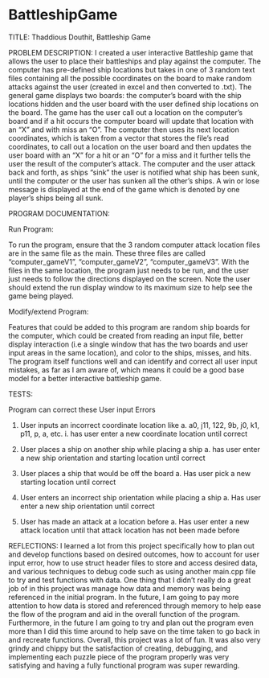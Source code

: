 # BattleshipGame
TITLE: 
Thaddious Douthit, Battleship Game

PROBLEM DESCRIPTION: 
I created a user interactive Battleship game that allows the user to place their battleships and play against the computer. The computer 
has pre-defined ship locations but takes in one of 3 random text files containing all the possible coordinates on the board to make random 
attacks against the user (created in excel and then converted to .txt). The general game displays two boards: the computer’s board with 
the ship locations hidden and the user board with the user defined ship locations on the board. The game has the user call out a location 
on the computer’s board and if a hit occurs the computer board will update that location with an “X” and with miss an “O”. The computer then uses its next location coordinates, which is taken from a vector that stores the file’s read coordinates, to call out a location on the user board and then updates the user board with an “X” for a hit or an “O” for a miss and it further tells the user the result of the computer’s attack. The computer and the user attack back and forth, as ships “sink” the user is 
notified what ship has been sunk, until the computer or the user has sunken all the other’s ships. A win or lose message is displayed at 
the end of the game which is denoted by one player’s ships being all sunk.

PROGRAM DOCUMENTATION: 

Run Program:

To run the program, ensure that the 3 random computer attack location files are in the same file as the main. These three files are 
called “computer_gameV1”, “computer_gameV2”, “computer_gameV3”. With the files in the same location, the program just needs to be run, 
and the user just needs to follow the directions displayed on the screen. Note the user should extend the run display window to its 
maximum size to help see the game being played.

Modify/extend Program:

Features that could be added to this program are random ship boards for the computer, which could be created from reading an input 
file, better display interaction (i.e a single window that has the two boards and user input areas in the same location), and color to 
the ships, misses, and hits. The program itself functions well and can identify and correct all user input mistakes, as far as I am aware 
of, which means it could be a good base model for a better interactive battleship game.

TESTS: 

Program can correct these User input Errors
1)	User inputs an incorrect coordinate location like
a.	a0, j11, 122, 9b, j0, k1, p11, p, a, etc.
i.	has user enter a new coordinate location until correct

2)	User places a ship on another ship while placing a ship
a.	has user enter a new ship orientation and starting location until correct

3)	User places a ship that would be off the board
a.	Has user pick a new starting location until correct

4)	User enters an incorrect ship orientation while placing a ship 
a.	Has user enter a new ship orientation until correct

5)	User has made an attack at a location before
a.	Has user enter a new attack location until that attack location has not been made before

REFLECTIONS: 
I learned a lot from this project specifically how to plan out and develop functions based on desired outcomes, how to 
account for user input error, how to use struct header files to store and access desired data, and various techniques to 
debug code such as using another main.cpp file to try and test functions with data. One thing that I didn’t really do a great job of in this 
project was manage how data and memory was being referenced in the initial program. In the future, I am going to pay more attention to how data is stored and referenced through memory to help ease the flow of the program and aid in the overall function of the program. Furthermore, in the future I am going to try and plan out the program even more than I did this time around to help save on the time taken to go back in and recreate functions. Overall, this project was a lot of fun. It was also
very grindy and chippy but the satisfaction of creating, debugging, and implementing each puzzle piece of the program properly was very 
satisfying and having a fully functional program was super rewarding.
